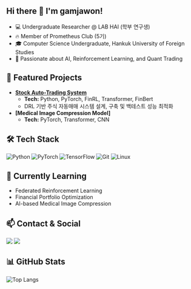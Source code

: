 ## Hi there 👋 I'm gamjawon!

- 💻 Undergraduate Researcher @ LAB HAI (학부 연구생)  
- 🔥 Member of Prometheus Club (5기)  
- 🎓 Computer Science Undergraduate, Hankuk University of Foreign Studies 
- 🚀 Passionate about AI, Reinforcement Learning, and Quant Trading

  
## 🚀 Featured Projects
- **[Stock Auto-Trading System](https://github.com/prometheus-11team)**  
  - **Tech:** Python, PyTorch, FinRL, Transformer, FinBert 
  - DRL 기반 주식 자동매매 시스템 설계, 구축 및 백테스트 성능 최적화   
- **[Medical Image Compression Model]**  
  - **Tech:** PyTorch, Transformer, CNN
 

## 🛠 Tech Stack
![Python](https://img.shields.io/badge/Python-3776AB?style=for-the-badge&logo=python&logoColor=white)
![PyTorch](https://img.shields.io/badge/PyTorch-EE4C2C?style=for-the-badge&logo=pytorch&logoColor=white)
![TensorFlow](https://img.shields.io/badge/TensorFlow-FF6F00?style=for-the-badge&logo=tensorflow&logoColor=white)
![Git](https://img.shields.io/badge/Git-F05032?style=for-the-badge&logo=git&logoColor=white)
![Linux](https://img.shields.io/badge/Linux-FCC624?style=for-the-badge&logo=linux&logoColor=black)

## 🌱 Currently Learning
- Federated Reinforcement Learning  
- Financial Portfolio Optimization  
- AI-based Medical Image Compression

## 📫 Contact & Social
<a href="mailto:gamjawon030110@gmail.com"><img src="https://img.shields.io/badge/Gmail-D14836?style=for-the-badge&logo=gmail&logoColor=white"/></a>
<a href="https://www.linkedin.com/in/jiwon-gam" target="_blank"><img src="https://img.shields.io/badge/LinkedIn-0A66C2?style=for-the-badge&logo=linkedin&logoColor=white"/></a>

## 📊 GitHub Stats
![Top Langs](https://github-readme-stats.vercel.app/api/top-langs/?username=gamjawon&layout=compact&theme=radical)
